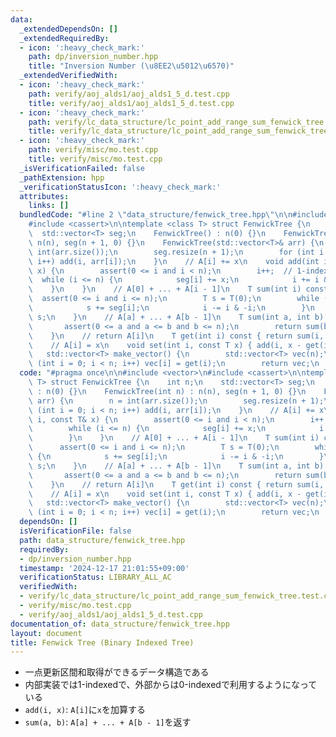 ```yaml
---
data:
  _extendedDependsOn: []
  _extendedRequiredBy:
  - icon: ':heavy_check_mark:'
    path: dp/inversion_number.hpp
    title: "Inversion Number (\u8EE2\u5012\u6570)"
  _extendedVerifiedWith:
  - icon: ':heavy_check_mark:'
    path: verify/aoj_alds1/aoj_alds1_5_d.test.cpp
    title: verify/aoj_alds1/aoj_alds1_5_d.test.cpp
  - icon: ':heavy_check_mark:'
    path: verify/lc_data_structure/lc_point_add_range_sum_fenwick_tree.test.cpp
    title: verify/lc_data_structure/lc_point_add_range_sum_fenwick_tree.test.cpp
  - icon: ':heavy_check_mark:'
    path: verify/misc/mo.test.cpp
    title: verify/misc/mo.test.cpp
  _isVerificationFailed: false
  _pathExtension: hpp
  _verificationStatusIcon: ':heavy_check_mark:'
  attributes:
    links: []
  bundledCode: "#line 2 \"data_structure/fenwick_tree.hpp\"\n\n#include <vector>\n\
    #include <cassert>\n\ntemplate <class T> struct FenwickTree {\n    int n;\n  \
    \  std::vector<T> seg;\n    FenwickTree() : n(0) {}\n    FenwickTree(int n) :\
    \ n(n), seg(n + 1, 0) {}\n    FenwickTree(std::vector<T>& arr) {\n        n =\
    \ int(arr.size());\n        seg.resize(n + 1);\n        for (int i = 0; i < n;\
    \ i++) add(i, arr[i]);\n    }\n    // A[i] += x\n    void add(int i, const T&\
    \ x) {\n        assert(0 <= i and i < n);\n        i++;  // 1-indexed\n      \
    \  while (i <= n) {\n            seg[i] += x;\n            i += i & -i;\n    \
    \    }\n    }\n    // A[0] + ... + A[i - 1]\n    T sum(int i) const {\n      \
    \  assert(0 <= i and i <= n);\n        T s = T(0);\n        while (i > 0) {\n\
    \            s += seg[i];\n            i -= i & -i;\n        }\n        return\
    \ s;\n    }\n    // A[a] + ... + A[b - 1]\n    T sum(int a, int b) const {\n \
    \       assert(0 <= a and a <= b and b <= n);\n        return sum(b) - sum(a);\n\
    \    }\n    // return A[i]\n    T get(int i) const { return sum(i, i + 1); }\n\
    \    // A[i] = x\n    void set(int i, const T x) { add(i, x - get(i)); }\n\n \
    \   std::vector<T> make_vector() {\n        std::vector<T> vec(n);\n        for\
    \ (int i = 0; i < n; i++) vec[i] = get(i);\n        return vec;\n    }\n};\n"
  code: "#pragma once\n\n#include <vector>\n#include <cassert>\n\ntemplate <class\
    \ T> struct FenwickTree {\n    int n;\n    std::vector<T> seg;\n    FenwickTree()\
    \ : n(0) {}\n    FenwickTree(int n) : n(n), seg(n + 1, 0) {}\n    FenwickTree(std::vector<T>&\
    \ arr) {\n        n = int(arr.size());\n        seg.resize(n + 1);\n        for\
    \ (int i = 0; i < n; i++) add(i, arr[i]);\n    }\n    // A[i] += x\n    void add(int\
    \ i, const T& x) {\n        assert(0 <= i and i < n);\n        i++;  // 1-indexed\n\
    \        while (i <= n) {\n            seg[i] += x;\n            i += i & -i;\n\
    \        }\n    }\n    // A[0] + ... + A[i - 1]\n    T sum(int i) const {\n  \
    \      assert(0 <= i and i <= n);\n        T s = T(0);\n        while (i > 0)\
    \ {\n            s += seg[i];\n            i -= i & -i;\n        }\n        return\
    \ s;\n    }\n    // A[a] + ... + A[b - 1]\n    T sum(int a, int b) const {\n \
    \       assert(0 <= a and a <= b and b <= n);\n        return sum(b) - sum(a);\n\
    \    }\n    // return A[i]\n    T get(int i) const { return sum(i, i + 1); }\n\
    \    // A[i] = x\n    void set(int i, const T x) { add(i, x - get(i)); }\n\n \
    \   std::vector<T> make_vector() {\n        std::vector<T> vec(n);\n        for\
    \ (int i = 0; i < n; i++) vec[i] = get(i);\n        return vec;\n    }\n};"
  dependsOn: []
  isVerificationFile: false
  path: data_structure/fenwick_tree.hpp
  requiredBy:
  - dp/inversion_number.hpp
  timestamp: '2024-12-17 21:01:55+09:00'
  verificationStatus: LIBRARY_ALL_AC
  verifiedWith:
  - verify/lc_data_structure/lc_point_add_range_sum_fenwick_tree.test.cpp
  - verify/misc/mo.test.cpp
  - verify/aoj_alds1/aoj_alds1_5_d.test.cpp
documentation_of: data_structure/fenwick_tree.hpp
layout: document
title: Fenwick Tree (Binary Indexed Tree)
---
```


- 一点更新区間和取得ができるデータ構造である
- 内部実装では1-indexedで、外部からは0-indexedで利用するようになっている
- `add(i, x)`: `A[i]`に`x`を加算する
- `sum(a, b)`: `A[a] + ... + A[b - 1]`を返す

